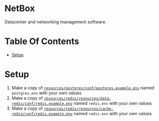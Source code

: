 # NetBox
Datacenter and networking management software.

# Table Of Contents
- [Setup](#setup)

# Setup
1. Make a copy of [`resources/postgres/conf/postgres.example.env`](resources/postgres/conf/postgres.example.env) named `postgres.env` with your own values
2. Make a copy of [`resources/redis/resources/data-redis/conf/redis.example.env`](resources/redis/resources/data-redis/conf/redis.example.env) named `redis.env` with your own values
3. Make a copy of [`resources/redis/resources/cache-redis/conf/redis.example.env`](resources/redis/resources/cache-redis/conf/redis.example.env) named `redis.env` with your own values